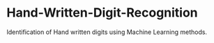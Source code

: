 # Hand-Written-Digit-Recognition
Identification of Hand written digits using Machine Learning methods. 
